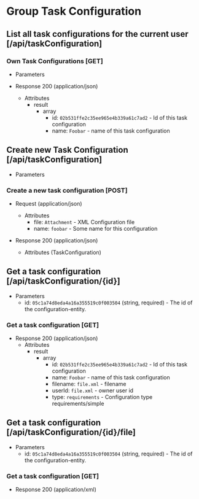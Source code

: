 # Group Task Configuration

## List all task configurations for the current user [/api/taskConfiguration]

### Own Task Configurations [GET]

+ Parameters

+ Response 200 (application/json)
    + Attributes
        + result
            + array
                + id: `02b531ffe2c35ee965e4b339a61c7ad2` - Id of this task configuration
                + name: `Foobar` - name of this task configuration

## Create new Task Configuration [/api/taskConfiguration]

+ Parameters
    
### Create a new task configuration [POST]

+ Request (application/json)
    + Attributes
        + file: `Attachment` - XML Configuration file
        + name: `foobar` - Some name for this configuration

+ Response 200 (application/json)
    + Attributes (TaskConfiguration)
    
## Get a task configuration [/api/taskConfiguration/{id}]

+ Parameters
    + id: `05c1a74d8eda4a16a355519c0f003504` (string, required) - The id of the configuration-entity.

### Get a task configuration [GET]

+ Response 200 (application/json)
    + Attributes
        + result
            + array
                + id: `02b531ffe2c35ee965e4b339a61c7ad2` - Id of this task configuration
                + name: `Foobar` - name of this task configuration
                + filename: `file.xml` - filename
                + userId: `file.xml` - owner user id
                + type: `requirements` - Configuration type requirements/simple
                    
## Get a task configuration [/api/taskConfiguration/{id}/file]

+ Parameters
    + id: `05c1a74d8eda4a16a355519c0f003504` (string, required) - The id of the configuration-entity.

### Get a task configuration [GET]

+ Response 200 (application/xml)